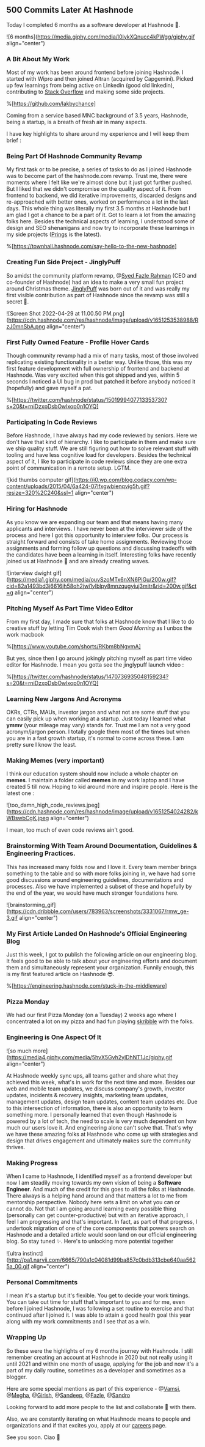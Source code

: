 ## 500 Commits Later At Hashnode 

 Today I completed 6 months as a software developer at Hashnode 🎉.

![6 months](https://media.giphy.com/media/l0IykXQnucc4kPWgg/giphy.gif align="center")

### A Bit About My Work
Most of my work has been around frontend before joining Hashnode. I started with Wipro and then joined Altran (acquired by Capgemini). Picked up few learnings from being active on Linkedin (good old linkedin), contributing to [Stack Overflow](https://stackoverflow.com/users/8130690/lakshya-thakur) and making some side projects. 

%[https://github.com/lakbychance]

Coming from a service based MNC background of 3.5 years, Hashnode, being a startup, is a breath of fresh air in many aspects. 

I have key highlights to share around my experience and I will keep them brief :

### Being Part Of Hashnode Community Revamp
My first task or to be precise, a series of tasks to do as I joined Hashnode was to become part of the hashnode.com revamp. Trust me, there were moments where I felt like we're almost done but it just got further pushed. But I liked that we didn't compromise on the quality aspect of it. From frontend to backend, we did iterative improvements, discarded designs and re-approached with better ones, worked on performance a lot in the last days. This whole thing was literally my first 3.5 months at Hashnode but I am glad I got a chance to be a part of it. Got to learn a lot from the amazing folks here. Besides the technical aspects of learning, I understood some of design and SEO shenanigans and now try to incorporate these learnings in my side projects ([Prings](https://prings.vercel.app) is the latest).

%[https://townhall.hashnode.com/say-hello-to-the-new-hashnode]

### Creating Fun Side Project - JinglyPuff
So amidst the community platform revamp, @[Syed Fazle Rahman](@fazlerocks) (CEO and co-founder of Hashnode) had an idea to make a very small fun project around Christmas theme. [JinglyPuff](https://jinglypuff.hashnode.com) was born out of it and was really my first visible contribution as part of Hashnode since the revamp was still a secret 🤫. 

![Screen Shot 2022-04-29 at 11.00.50 PM.png](https://cdn.hashnode.com/res/hashnode/image/upload/v1651253538988/RzJ0mnSbA.png align="center")

### First Fully Owned Feature - Profile Hover Cards
Though community revamp had a mix of many tasks, most of those involved replicating existing functionality in a better way. Unlike those, this was my first feature development with full ownership of frontend and backend at Hashnode. Was very excited when this got shipped and yes, within 5 seconds I noticed a UI bug in prod but patched it before anybody noticed it (hopefully) and gave myself a pat. 

%[https://twitter.com/hashnode/status/1501999407713353730?s=20&t=rniDzxpDsbOwlxop0n1OYQ]

### Participating In Code Reviews
Before Hashnode, I have always had my code reviewed by seniors. Here we don't have that kind of hierarchy. I like to participate in them and make sure we ship quality stuff. We are still figuring out how to solve relevant stuff with tooling and have less cognitive load for developers. Besides the technical aspect of it, I like to participate in code reviews since they are one extra point of communication in a remote setup. LGTM.

![kid thumbs computer gif](https://i0.wp.com/blog.codacy.com/wp-content/uploads/2015/04/6a424-07lfxgwbienqvig5h.gif?resize=320%2C240&ssl=1 align="center")

### Hiring for Hashnode
As you know we are expanding our team and that means having many applicants and interviews. I have never been at the interviewer side of the process and here I got this opportunity to interview folks. Our process is straight forward and consists of take home assignments. Reviewing those assignments and forming follow up questions and discussing tradeoffs with the candidates have been a learning in itself. Interesting folks have recently joined us at Hashnode 🥳 and are already creating waves. 

![interview dwight gif](https://media1.giphy.com/media/ouvSzoMTx6nXN6PiGu/200w.gif?cid=82a1493bd3j6616jh58oh2jwi1ylblpy8mnzqugyiuj3mitr&rid=200w.gif&ct=g align="center")

### Pitching Myself As Part Time Video Editor
From my first day, I made sure that folks at Hashnode know that I like to do creative stuff by letting Tim Cook wish them *Good Morning* as I unbox the work macbook

%[https://www.youtube.com/shorts/RKbm8bNgvmA]

But yes, since then I go around jokingly pitching myself as part time video editor for Hashnode. I mean you gotta see the jinglypuff launch video :

%[https://twitter.com/hashnode/status/1470736935048159234?s=20&t=rniDzxpDsbOwlxop0n1OYQ]

### Learning New Jargons And Acronyms
OKRs, CTRs, MAUs, investor jargon and what not are some stuff that you can easily pick up when working at a startup. Just today I learned what **ymmv** (your mileage may vary) stands for. Trust me I am not a very good acronym/jargon person. I totally google them most of the times but when you are in a fast growth startup, it's normal to come across these. I am pretty sure I know the least.

### Making Memes (very important)
I think our education system should now include a whole chapter on **memes**. I maintain a folder called **memes** in my work laptop and I have created 5 till now. Hoping to kid around more and inspire people. Here is the latest one :

![too_damn_high_code_reviews.jpeg](https://cdn.hashnode.com/res/hashnode/image/upload/v1651254024282/kWBswbCgK.jpeg align="center")

I mean, too much of even code reviews ain't good.

### Brainstorming With Team Around Documentation, Guidelines & Engineering Practices.
This has increased many folds now and I love it. Every team member brings something to the table and so with more folks joining in, we have had some good discussions around engineering guidelines, documentations and processes. Also we have implemented a subset of these and hopefully by the end of the year, we would have much stronger foundations here. 

![brainstorming_gif](https://cdn.dribbble.com/users/783963/screenshots/3331067/rmw_ge-3.gif align="center")

### My First Article Landed On Hashnode's Official Engineering Blog
Just this week, I got to publish the following article on our engineering blog.
It feels good to be able to talk about your engineering efforts and document them and simultaneously represent your organization. Funnily enough, this is my first featured article on Hashnode 😎.

%[https://engineering.hashnode.com/stuck-in-the-middleware]

### Pizza Monday
We had our first Pizza Monday (on a Tuesday) 2 weeks ago where I concentrated a lot on my pizza and had fun playing [skribble](https://skribbl.io/) with the folks. 

### Engineering is One Aspect Of It

![so much more](https://media4.giphy.com/media/5hvX5Gvh2ylDhNT1Jc/giphy.gif align="center")

At Hashnode weekly sync ups, all teams gather and share what they achieved this week, what's in work for the next time and more. Besides our web and mobile team updates, we discuss company's growth, investor updates, incidents & recovery insights, marketing team updates, management updates, design team updates, content team updates etc. Due to this intersection of information, there is also an opportunity to learn something more. I personally learned that even though Hashnode is powered by a lot of tech, the need to scale is very much dependent on how much our users love it. And engineering alone can't solve that. That's why we have these amazing folks at Hashnode who come up with strategies and design that drives engagement and ultimately makes sure the community thrives.

### Making Progress
When I came to Hashnode, I identified myself as a frontend developer but now I am steadily moving towards my own vision of being a **Software Engineer**. And much of the credit for this goes to all the folks at Hashnode. There always is a helping hand around and that matters a lot to me from mentorship perspective. Nobody here sets a limit on what you can or cannot do. Not that I am going around learning every possible thing (personally can get counter-productive) but with an iterative approach, I feel I am progressing and that's important.  In fact, as part of that progress, I undertook migration of one of the core components that powers search on Hashnode and a detailed article would soon land on our official engineering blog. So stay tuned ✨. Here's to unlocking more potential together

![ultra instinct](http://pa1.narvii.com/6665/790a1c04081d99ba857c0bdb313cbe640aa5625a_00.gif align="center")

### Personal Commitments
I mean it's a startup but it's flexible. You get to decide your work timings. You can take out time for stuff that's important to you and for me, even before I joined Hashnode, I was following a set routine to exercise and that continued after I joined it. I was able to attain a good health goal this year along with my work commitments and I see that as a win. 

### Wrapping Up
So these were the highlights of my 6 months journey with Hashnode. I still remember creating an account at Hashnode in 2020 but not really using it until 2021 and within one month of usage, applying for the job and now it's a part of my daily routine, sometimes as a developer and sometimes as a blogger. 

Here are some special mentions as part of this experience  - @[Vamsi](@vamsirao), @[Megha](@learnwithmegha), @[Girish](@evilhead), @[Sandeep](@sandeep), @[Fazle](@fazlerocks), 
@[Sandro](@SandroVolpicella)

Looking forward to add more people to the list and collaborate 🤝 with them.

Also, we are constantly iterating on what Hashnode means to people and organizations and if that excites you, apply at our [careers](https://careers.hashnode.com/jobs) page. 

See you soon. Ciao 👋

